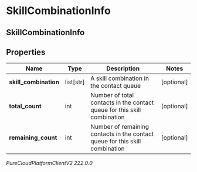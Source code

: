 # SkillCombinationInfo

## SkillCombinationInfo

## Properties

|Name | Type | Description | Notes|
|------------ | ------------- | ------------- | -------------|
| **skill_combination** | list[str] | A skill combination in the contact queue | [optional] |
| **total_count** | int | Number of total contacts in the contact queue for this skill combination | [optional] |
| **remaining_count** | int | Number of remaining contacts in the contact queue for this skill combination | [optional] |



_PureCloudPlatformClientV2 222.0.0_
